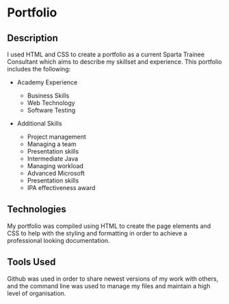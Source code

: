 # Portfolio



## Description

I used HTML and CSS to create a portfolio as a current Sparta Trainee Consultant which aims to describe my skillset and experience.
This portfolio includes the following:

* Academy Experience
	* Business Skills
	* Web Technology
	* Software Testing

* Additional Skills
	* Project management
	* Managing a team
	* Presentation skills
	* Intermediate Java
	* Managing workload
	* Advanced Microsoft
	* Presentation skills
	* IPA effectiveness award

## Technologies

My portfolio was compiled using HTML to create the page elements and CSS to help with the styling and formatting in order to achieve a professional looking documentation.

## Tools Used

Github was used in order to share newest versions of my work with others, and the command line was used to manage my files and maintain a high level of organisation.
